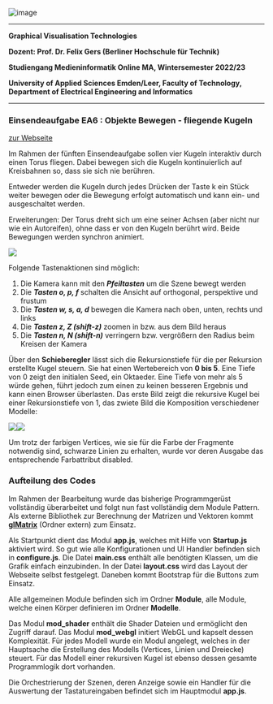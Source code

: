 ![image](https://user-images.githubusercontent.com/32162305/150810942-99672aac-99af-47ea-849b-ba263fae0c3f.png)

---

**Graphical Visualisation Technologies**

**Dozent: Prof. Dr. Felix Gers (Berliner Hochschule für Technik)**

**Studiengang Medieninformatik Online MA, Wintersemester 2022/23**

**University of Applied Sciences Emden/Leer, Faculty of Technology, Department of Electrical Engineering and
Informatics**

---

### Einsendeaufgabe EA6 : Objekte Bewegen - fliegende Kugeln

[zur Webseite](https://gvt.ckitte.de/ea6/)

Im Rahmen der fünften Einsendeaufgabe sollen vier Kugeln interaktiv durch einen Torus fliegen. Dabei bewegen sich die Kugeln kontinuierlich auf Kreisbahnen so,
dass sie sich nie berühren. 

Entweder werden die Kugeln durch jedes Drücken der Taste k ein Stück weiter bewegen oder die Bewegung erfolgt automatisch und kann ein- und ausgeschaltet werden.

Erweiterungen: Der Torus dreht sich um eine seiner Achsen (aber nicht nur wie ein Autoreifen), ohne dass er von den Kugeln berührt wird. Beide Bewegungen werden synchron animiert.

![](assets/2022-11-19-12-35-05-image.png)

Folgende Tastenaktionen sind möglich:

1. Die Kamera kann mit den ***Pfeiltasten*** um die Szene bewegt werden
2. Die ***Tasten o, p, f*** schalten die Ansicht auf orthogonal, perspektive und frustum
3. Die ***Tasten w, s, a, d*** bewegen die Kamera nach oben, unten, rechts und links
4. Die ***Tasten z, Z (shift-z)*** zoomen in bzw. aus dem Bild heraus
5. Die ***Tasten n, N (shift-n)*** verringern bzw. vergrößern den Radius beim Kreisen der Kamera

Über den **Schieberegler** lässt sich die Rekursionstiefe für die per Rekursion erstellte Kugel steuern. Sie hat einen Wertebereich von **0 bis 5**. Eine Tiefe von 0 zeigt den initialen Seed, ein Oktaeder. Eine Tiefe von mehr als 5 würde gehen, führt jedoch zum einen zu keinen besseren Ergebnis und kann einen Browser überlasten. Das erste Bild zeigt die rekursive Kugel bei einer Rekursionstiefe von 1, das zwiete Bild die Komposition verschiedener Modelle:



![](assets/2022-11-19-13-03-35-image.png)![](assets/2022-11-19-13-05-08-image.png)



Um trotz der farbigen Vertices, wie sie für die Farbe der Fragmente notwendig sind, schwarze Linien zu erhalten, wurde vor deren Ausgabe das entsprechende Farbattribut disabled.

### Aufteilung des Codes

Im Rahmen der Bearbeitung wurde das bisherige Programmgerüst vollständig überarbeitet und folgt nun fast vollständig dem Module Pattern. Als externe Bibliothek zur Berechnung der Matrizen und Vektoren kommt [**glMatrix**](https://glmatrix.net/)  (Ordner extern) zum Einsatz.

Als Startpunkt dient das Modul **app.js**, welches mit Hilfe von **Startup.js** aktiviert wird. So gut wie alle Konfigurationen und UI Handler befinden sich in **configure.js**. Die Datei **main.css** enthält alle benötigten Klassen, um die Grafik einfach einzubinden. In der Datei **layout.css** wird das Layout der Webseite selbst festgelegt. Daneben kommt Bootstrap für die Buttons zum Einsatz.

Alle allgemeinen Module befinden sich im Ordner **Module**, alle Module, welche einen Körper definieren im Ordner **Modelle**. 

Das Modul **mod_shader** enthält die Shader Dateien und ermöglicht den Zugriff darauf. Das Modul **mod_webgl** initiert WebGL und kapselt dessen Komplexität.  Für jedes Modell wurde ein Modul angelegt, welches in der Hauptsache die Erstellung des Modells (Vertices, Linien und Dreiecke) steuert. Für das Modell einer rekursiven Kugel ist ebenso dessen gesamte Programmlogik dort vorhanden.

Die Orchestrierung der Szenen, deren Anzeige sowie ein Handler für die Auswertung der Tastatureingaben befindet sich im Hauptmodul **app.js**.
